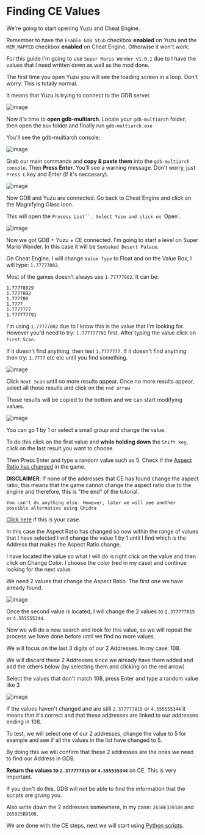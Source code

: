 # Finding CE Values

We're going to start opening Yuzu and Cheat Engine.

Remember to have the `Enable GDB Stub` checkbox **enabled** on Yuzu and the `MEM_MAPPED` checkbox **enabled** on Cheat Engine. Otherwise it won't work.

For this guide I'm going to use `Super Mario Wonder v1.0.1` due to I have the values that I need written down as well as the mod done.

The first time you open Yuzu you will see the loading screen in a loop. Don't worry. This is totally normal.

It means that Yuzu is trying to connect to the GDB server.

![image](https://i.imgur.com/S08JSWU.png)

Now it's time to **open gdb-multiarch**. Locate your `gdb-multiarch` folder, then open the `bin` folder and finally run `gdb-multiarch.exe`

You'll see the gdb-multiarch console:

![image](https://i.imgur.com/L55T4rY.png)

Grab our main commands and **copy & paste them** into the `gdb-multiarch console`. Then **Press Enter**. You'll see a warning message. Don't worry, just `Press C` key and Enter (if it's neccesary).

![image](https://i.imgur.com/ZoNAfrL.png)

Now GDB and Yuzu are connected. Go back to Cheat Engine and click on the Magnifying Glass icon.

This will open the `Process List``. Select Yuzu and click on `Open`.

![image](https://i.imgur.com/cHRREoD.png)

Now we got GDB + Yuzu + CE connected. I'm going to start a level on Super Mario Wonder. In this case it will be `Sunbaked Desert Palace`.

On Cheat Engine, I will change `Value Type` to Float and on the Value Box, I will type: `1.77777802`.

Most of the games doesn't always use `1.77777802`. It can be:

```
1.77778029
1.7777802
1.777780
1.7777
1.7777777
1.777777791
```

I'm using `1.77777802` due to I know this is the value that I'm looking for. However you'd need to try: `1.777777791` first. After typing the value click on `First Scan`.

If it doesn't find anything, then test `1.7777777`. If it doesn't find anything then try: `1.7777` etc etc until you find something. 

![image](https://i.imgur.com/0KOGcoF.png)

Click `Next Scan` until no more results appear. Once no more results appear, select all those results and click on the `red arrow` 

Those results will be copied to the bottom and we can start modifying values.

![image](https://i.imgur.com/5xNmZA0.png)

You can go 1 by 1 or select a small group and change the value. 

To do this click on the first value and **while holding down** the `Shift key`, click on the last result you want to choose.

Then Press Enter and type a random value such as 5. Check if the [Aspect Ratio has changed](https://i.imgur.com/bztZdSh.png) in the game.

**DISCLAIMER**: If none of the addresses that CE has found change the aspect ratio, this means that the game cannot change the aspect ratio due to the engine and therefore, this is "the end" of the tutorial. 

```
You can't do anything else. However, later we will see another possible alternative using Ghidra
```

[Click here](https://github.com/StevensND/ghidra-port-mods-guide/blob/main/Aspect%20Ratio%20Mod%20Guide/Steps/GDB%20to%20Ghidra.md#final-tips) if this is your case.

In this case the Aspect Ratio has changed so now within the range of values that I have selected I will change the value 1 by 1 until I find which is the Address that makes the Aspect Ratio change.

I have located the value so what I will do is right click on the value and then click on Change Color. I choose the color (red in my case) and continue looking for the next value.

We need 2 values that change the Aspect Ratio. The first one we have already found.

![image](https://i.imgur.com/gBALvhs.png)

Once the second value is located, I will change the 2 values to `2.377777815` or `4.555555344`.

Now we will do a new search and look for this value, so we will repeat the process we have done before until we find no more values.

We will focus on the last 3 digits of our 2 Addresses. In my case: 108.

We will discard these 2 Addresses since we already have them added and add the others below (by selecting them and clicking on the red arrow)

Select the values that don't match 108, press Enter and type a random value like 3

![image](https://i.imgur.com/ZWctg5h.png)

If the values haven't changed and are still `2.377777815` or `4.555555344` it means that it's correct and that these addresses are linked to our addresses ending in 108. 

To test, we will select one of our 2 addresses, change the value to 5 for example and see if all the values in the list have changed to 5.

By doing this we will confirm that these 2 addresses are the ones we need to find our Address in GDB.

**Return the values to `2.377777815` or `4.555555344`** on CE. This is very important. 

If you don't do this, GDB will not be able to find the information that the scripts are giving you.

Also write down the 2 addresses somewhere, in my case: `2650E339108` and `265925B9108`.

We are done with the CE steps, next we will start using [Python scripts](https://github.com/StevensND/ghidra-port-mods-guide/blob/main/Aspect%20Ratio%20Mod%20Guide/Steps/Using%20Python%20Scripts.md).
